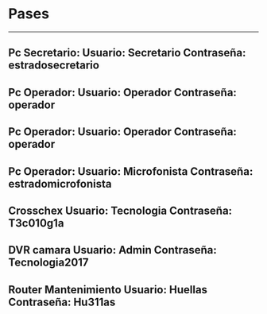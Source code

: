 <!-- TITLE: Pases -->
<!-- SUBTITLE: Usuarios - Contraseñas -->

# Pases
-----
**Pc Secretario:**
Usuario: Secretario
Contraseña: estradosecretario
-----

**Pc Operador:**
Usuario: Operador
Contraseña: operador
-----

**Pc Operador:**
Usuario: Operador
Contraseña: operador
-----

**Pc Operador:**
Usuario: Microfonista
Contraseña: estradomicrofonista
-----
**Crosschex**
Usuario: Tecnologia
Contraseña: T3c010g1a
-----
**DVR camara**
Usuario: Admin
Contraseña: Tecnologia2017
-----
**Router Mantenimiento**
Usuario: Huellas
Contraseña: Hu311as
-----